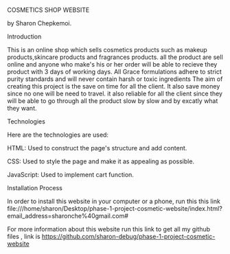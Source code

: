COSMETICS SHOP WEBSITE

by Sharon Chepkemoi.

Introduction

This is an online shop which sells cosmetics products such as makeup products,skincare products and fragrances products. all the product are sell online and anyone who make's his or her order will be able to recieve they product with 3 days of working days.
All Grace formulations adhere to strict purity standards and will never contain harsh or toxic ingredients
The aim of creating this project is the save on time for all the client. It also save money since no one will be need to travel. it also reliable for all the client since they will be able to go through all the product slow by slow and by excatly what they want.


Technologies

Here are the technologies are used:

HTML: Used to construct the page's structure and add content.

CSS: Used to style the page and make it as appealing as possible.

JavaScript: Used to implement cart function.

Installation Process

 In order to install this website in your computer or a phone, run this this 
 link file:///home/sharon/Desktop/phase-1-project-cosmetic-website/index.html?email_address=sharonche%40gmail.com#

 For more information about this website run this link to get all my github files
, link is https://github.com/sharon-debug/phase-1-project-cosmetic-website

